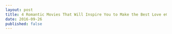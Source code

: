 ```yaml
---
layout: post
title: 4 Romantic Movies That Will Inspire You to Make the Best Love eCards
date: 2016-09-26
published: false
---
```


